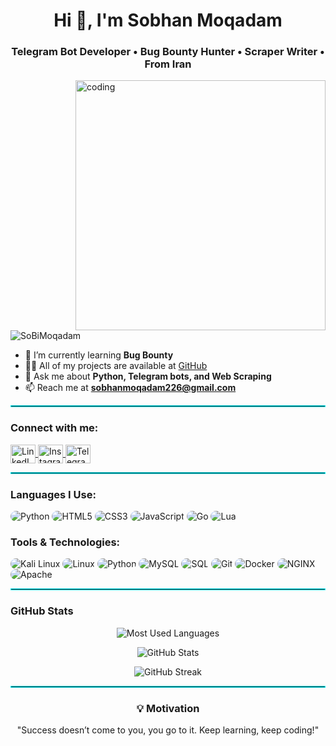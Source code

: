 <h1 align="center">Hi 👋, I'm Sobhan Moqadam</h1>
<h3 align="center">Telegram Bot Developer • Bug Bounty Hunter • Scraper Writer • From Iran</h3>
<img align="right" alt="coding" width="400" src="https://mir-s3-cdn-cf.behance.net/project_modules/hd/06f21a161921919.63cd7887d0a70.gif">

<p align="left">
  <img src="https://komarev.com/ghpvc/?username=SoBiMoqadam&label=Profile%20views&color=00F5FF&style=flat" alt="SoBiMoqadam" />
</p>

- 🌱 I’m currently learning **Bug Bounty**
- 👨‍💻 All of my projects are available at [GitHub](https://github.com/SoBiMoqadam)
- 💬 Ask me about **Python, Telegram bots, and Web Scraping**
- 📫 Reach me at **sobhanmoqadam226@gmail.com**

<hr style="border: 1px solid #00F5FF;" />

<h3 align="left">Connect with me:</h3>
<p align="left">
  <a href="https://linkedin.com/in/sobhanmoqadam" target="_blank">
    <img align="center" src="https://img.icons8.com/color/48/linkedin.png" alt="LinkedIn" height="30" width="40" />
  </a>
  <a href="https://instagram.com/cyber_nest" target="_blank">
    <img align="center" src="https://img.icons8.com/color/48/instagram-new.png" alt="Instagram" height="30" width="40" />
  </a>
  <a href="https://t.me/sobhanmoqadam" target="_blank">
    <img align="center" src="https://img.icons8.com/color/48/telegram-app.png" alt="Telegram" height="30" width="40" />
  </a>
</p>

<hr style="border: 1px solid #00F5FF;" />

<h3 align="left">Languages I Use:</h3>
<p align="left">
  <img src="https://img.shields.io/badge/Python-171717?style=for-the-badge&logo=python&logoColor=00F5FF" alt="Python" style="border-radius:15px"/>
  <img src="https://img.shields.io/badge/HTML5-171717?style=for-the-badge&logo=html5&logoColor=00F5FF" alt="HTML5" style="border-radius:15px"/>
  <img src="https://img.shields.io/badge/CSS3-171717?style=for-the-badge&logo=css3&logoColor=00F5FF" alt="CSS3" style="border-radius:15px"/>
  <img src="https://img.shields.io/badge/JavaScript-171717?style=for-the-badge&logo=javascript&logoColor=00F5FF" alt="JavaScript" style="border-radius:15px"/>
  <img src="https://img.shields.io/badge/Go-171717?style=for-the-badge&logo=go&logoColor=00F5FF" alt="Go" style="border-radius:15px"/>
  <img src="https://img.shields.io/badge/Lua-171717?style=for-the-badge&logo=lua&logoColor=00F5FF" alt="Lua" style="border-radius:15px"/>
</p>

<h3 align="left">Tools & Technologies:</h3>
<p align="left">
  <img src="https://img.shields.io/badge/Kali_Linux-171717?style=for-the-badge&logo=kali-linux&logoColor=00F5FF" alt="Kali Linux" style="border-radius:15px"/>
  <img src="https://img.shields.io/badge/Linux-171717?style=for-the-badge&logo=linux&logoColor=00F5FF" alt="Linux" style="border-radius:15px"/>
  <img src="https://img.shields.io/badge/Python-171717?style=for-the-badge&logo=python&logoColor=00F5FF" alt="Python" style="border-radius:15px"/>
  <img src="https://img.shields.io/badge/MySQL-171717?style=for-the-badge&logo=mysql&logoColor=00F5FF" alt="MySQL" style="border-radius:15px"/>
  <img src="https://img.shields.io/badge/SQL-171717?style=for-the-badge&logo=microsoftsqlserver&logoColor=00F5FF" alt="SQL" style="border-radius:15px"/>
  <img src="https://img.shields.io/badge/Git-171717?style=for-the-badge&logo=git&logoColor=00F5FF" alt="Git" style="border-radius:15px"/>
  <img src="https://img.shields.io/badge/Docker-171717?style=for-the-badge&logo=docker&logoColor=00F5FF" alt="Docker" style="border-radius:15px"/>
  <img src="https://img.shields.io/badge/NGINX-171717?style=for-the-badge&logo=nginx&logoColor=00F5FF" alt="NGINX" style="border-radius:15px"/>
  <img src="https://img.shields.io/badge/Apache-171717?style=for-the-badge&logo=apache&logoColor=00F5FF" alt="Apache" style="border-radius:15px"/>
</p>

<hr style="border: 1px solid #00F5FF;" />

<h3 align="left">GitHub Stats</h3>
<p align="center">
  <img src="https://github-readme-stats.vercel.app/api/top-langs/?username=SoBiMoqadam&langs_count=10&layout=compact&theme=dark&hide_border=true&bg_color=171717&title_color=00F5FF&icon_color=00F5FF&text_color=ffffff&count_private=true" alt="Most Used Languages"/>
</p>
<p align="center">
  <img src="https://github-readme-stats.vercel.app/api?username=SoBiMoqadam&show_icons=true&count_private=true&theme=dark&hide_border=true&bg_color=171717&title_color=00F5FF&icon_color=00F5FF&text_color=ffffff" alt="GitHub Stats"/>
</p>
<p align="center">
  <img src="https://github-readme-streak-stats.herokuapp.com/?user=SoBiMoqadam&theme=dark&background=171717&hide_border=true&ring=00F5FF&currStreakLabel=00F5FF&sideNums=00F5FF&currStreakNum=00F5FF&sideLabels=00F5FF&text_color=ffffff&count_private=true" alt="GitHub Streak"/>
</p>

<hr style="border: 1px solid #00F5FF;" />

<h3 align="center">💡 Motivation</h3>
<p align="center">"Success doesn’t come to you, you go to it. Keep learning, keep coding!"</p>
